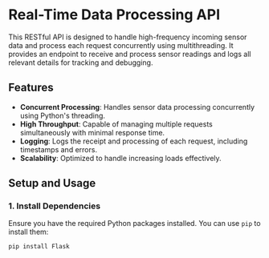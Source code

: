 # Real-Time Data Processing API

This RESTful API is designed to handle high-frequency incoming sensor data and process each request concurrently using multithreading. It provides an endpoint to receive and process sensor readings and logs all relevant details for tracking and debugging.

## Features

- **Concurrent Processing**: Handles sensor data processing concurrently using Python's threading.
- **High Throughput**: Capable of managing multiple requests simultaneously with minimal response time.
- **Logging**: Logs the receipt and processing of each request, including timestamps and errors.
- **Scalability**: Optimized to handle increasing loads effectively.

## Setup and Usage

### **1. Install Dependencies**

Ensure you have the required Python packages installed. You can use `pip` to install them:

```bash
pip install Flask
